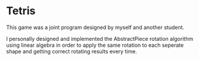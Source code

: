 # Tetris

This game was a joint program designed by myself and another student. 

I personally designed and implemented the AbstractPiece rotation algorithm using linear algebra in order to apply the same rotation to each seperate shape and getting correct rotating results every time.